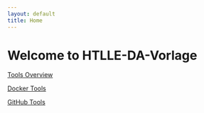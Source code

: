 ```yaml
---
layout: default
title: Home
---
```


# Welcome to HTLLE-DA-Vorlage

[Tools Overview](../tools/README.md)

[Docker Tools](../tools/docker/README.md)

[GitHub Tools](../tools/github/README.md)
